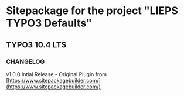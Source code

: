 # Sitepackage for the project "LIEPS TYPO3 Defaults"
## TYPO3 10.4 LTS

### CHANGELOG

v1.0.0 Intial Release - Original Plugin from [https://www.sitepackagebuilder.com/](https://www.sitepackagebuilder.com/)
